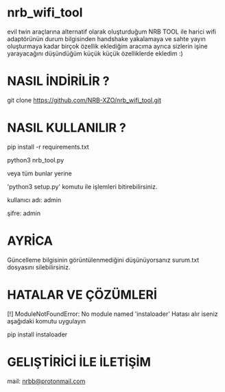 # nrb_wifi_tool
evil twin araçlarına alternatif olarak oluşturduğum NRB TOOL ile harici wifi adaptörünün durum bilgisinden handshake yakalamaya ve sahte yayın oluşturmaya kadar birçok özellik eklediğim aracıma ayrıca sizlerin işine yarayacağını düşündüğüm küçük küçük özelliklerde ekledim :)

# NASIL İNDİRİLİR ?


git clone https://github.com/NRB-XZO/nrb_wifi_tool.git


# NASIL KULLANILIR ?
pip install -r requirements.txt

python3 nrb_tool.py

veya tüm bunlar yerine 

'python3 setup.py' komutu ile işlemleri bitirebilirsiniz.


kullanıcı adı: admin

şifre: admin

# AYRİCA

Güncelleme bilgisinin görüntülenmediğini düşünüyorsanız surum.txt dosyasını silebilirsiniz.

# HATALAR VE ÇÖZÜMLERİ
[!] ModuleNotFoundError: No module named 'instaloader'
Hatası alır iseniz aşağıdaki komutu uygulayın

pip install instaloader

# GELIŞTİRİCİ İLE İLETİŞİM
mail: nrbb@protonmail.com
